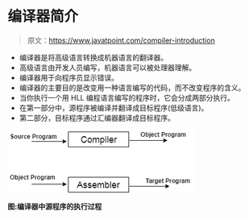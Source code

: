 # 编译器简介

> 原文：<https://www.javatpoint.com/compiler-introduction>

*   编译器是将高级语言转换成机器语言的翻译器。
*   高级语言由开发人员编写，机器语言可以被处理器理解。
*   编译器用于向程序员显示错误。
*   编译器的主要目的是改变用一种语言编写的代码，而不改变程序的含义。
*   当你执行一个用 HLL 编程语言编写的程序时，它会分成两部分执行。
*   在第一部分中，源程序被编译并翻译成目标程序(低级语言)。
*   第二部分，目标程序通过汇编器翻译成目标程序。

![Compiler Introduction](img/29fb8e3b196d4e0c13eaf3d4c97602eb.png)

**图:编译器中源程序的执行过程**